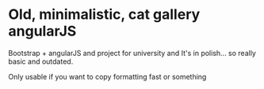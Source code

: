# Old, minimalistic, cat gallery angularJS


Bootstrap + angularJS and project for university and It's in polish... so really basic and outdated.

Only usable if you want to copy formatting fast or something
